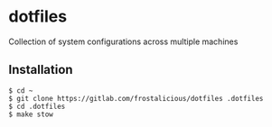 # dotfiles

Collection of system configurations across multiple machines

## Installation

```
$ cd ~
$ git clone https://gitlab.com/frostalicious/dotfiles .dotfiles
$ cd .dotfiles
$ make stow
```
